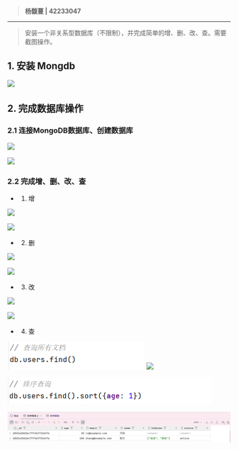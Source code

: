 > **杨馥蔓 | 42233047**

---

> 安装一个非关系型数据库（不限制），并完成简单的增、删、改、查。需要截图操作。

## 1. 安装 Mongdb

![](Pasted%20image%2020250515193523.png)

## 2. 完成数据库操作
### 2.1 连接MongoDB数据库、创建数据库

![](Pasted%20image%2020250515193856.png)

![](Pasted%20image%2020250515203600.png)

### 2.2 完成增、删、改、查

- 1. 增

![](Pasted%20image%2020250515204658.png)

![](Pasted%20image%2020250515204720.png)

- 2. 删

![](Pasted%20image%2020250515204001.png)

![](Pasted%20image%2020250515204813.png)

- 3. 改

![](Pasted%20image%2020250515204912.png)

![](Pasted%20image%2020250515204938.png)

<div STYLE="page-break-after: always;"></div>

- 4. 查

![](attachments/Pasted%20image%2020250515205049.png)
![](Pasted%20image%2020250515205117.png)

![](attachments/Pasted%20image%2020250515205230.png)

![](attachments/Pasted%20image%2020250515205250.png)

